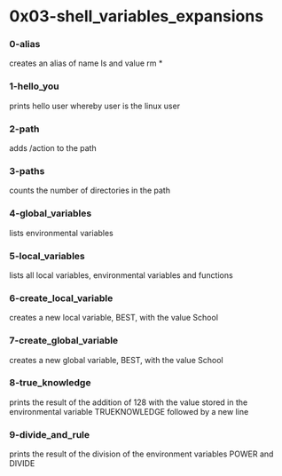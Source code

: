# 0x03-shell_variables_expansions

### 0-alias
creates an alias of name ls and value rm *

### 1-hello_you
prints hello user whereby user is the
linux user

### 2-path
adds /action to the path

### 3-paths
counts the number of directories in the path

### 4-global_variables
lists environmental variables

### 5-local_variables
lists all local variables, environmental variables and functions

### 6-create_local_variable
creates a new local variable, BEST, with the value School

### 7-create_global_variable
creates a new global variable, BEST, with the value School

### 8-true_knowledge
prints the result of the addition of 128 with the value
stored in the environmental variable TRUEKNOWLEDGE
followed by a new line

### 9-divide_and_rule
prints the result of the division of the environment
variables POWER and DIVIDE
